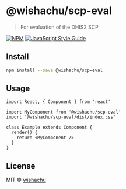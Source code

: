 # @wishachu/scp-eval

> For evaluation of the DHIS2 SCP

[![NPM](https://img.shields.io/npm/v/@wishachu/scp-eval.svg)](https://www.npmjs.com/package/@wishachu/scp-eval) [![JavaScript Style Guide](https://img.shields.io/badge/code_style-standard-brightgreen.svg)](https://standardjs.com)

## Install

```bash
npm install --save @wishachu/scp-eval
```

## Usage

```tsx
import React, { Component } from 'react'

import MyComponent from '@wishachu/scp-eval'
import '@wishachu/scp-eval/dist/index.css'

class Example extends Component {
  render() {
    return <MyComponent />
  }
}
```

## License

MIT © [wishachu](https://github.com/wishachu)
